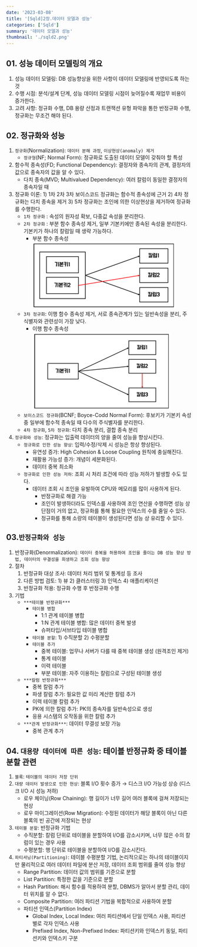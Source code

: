 ```yaml
---
date: '2023-03-08'
title: '[Sqld]2장.데이터 모델과 성능'
categories: ['Sqld']
summary: '데이터 모델과 성능'
thumbnail: './sqld2.png'
---
```


## 01. 성능 데이터 모델링의 개요
1. 성능 데이터 모델링: DB 성능향상을 위한 사항이 데이터 모델링에 반영되도록 하는 것
2. 수행 시점: 분석/설계 단계, 성능 데이터 모델링 시점이 늦어질수록 재업무 비용이 증가한다.
3. 고려 사항: 정규화 수행, DB 용량 산정과 트랜잭션 유형 파악을 통한 반정규화 수행, 정규화는 무조건 해야 된다.
## 02. 정규화와 성능
1. ``정규화``(Normalization): ``데이터 분해 과정``, ``이상현상(anomaly) 제거``
   * ``정규형``(NF; Normal Form): 정규화로 도출된 데이터 모델이 갖춰야 할 특성
2. 함수적 종속성(FD; Functional Dependency): 결정자와 종속자의 관계, 결정자의 값으로 종속자의 값을 알 수 있다.
   * 다치 종속(MVD; Multivalued Dependency): 여러 칼럼이 동일한 결정자의 종속자일 때
3. 정규화 이론: 1) 1차 2차 3차 보이스코드 정규화는 함수적 종속성에 근거 2) 4차 정규화는 다치 종속을 제거 3) 5차
   정규화는 조인에 의한 이상현상을 제거하여 정규화를 수행한다.
   * ``1차 정규화`` : 속성의 원자성 확보, 다중값 속성을 분리한다.
   * ``2차 정규화`` : 부분 함수 종속성 제거, 일부 기본키에만 종속된 속성을 분리한다. 기본키가 하나의 칼럼일 때 생략 가능하다.
     * 부분 함수 종속성 ![](./2Normalization.png)
   * ``3차 정규화``: 이행 함수 종속성 제거, 서로 종속관계가 있는 일반속성을 분리, 주식별자와 관련성이 가장 낮다.
     * 이행 함수 종속성 ![](./3Normalization.png)
   * ``보이스코드 정규화``(BCNF; Boyce-Codd Normal Form): 후보키가 기본키 속성 중 일부에 함수적 종속일 때
     다수의 주식별자를 분리한다.
   * ``4차 정규화``, ``5차 정규화``: 다치 종속 분리, 결합 종속 분리
4. ``정규화와 성능``: 정규화는 입출력 데이터의 양을 줄여 성능을 향상시킨다.
   * ``정규화로 인한 성능 향상``: 입력/수정/삭제 시 성능은 항상 향상된다.
     - 유연성 증가: High Cohesion & Loose Coupling 원칙에 충실해진다.
     - 재활용 가능성 증가: 개념이 세분화된다.
     - 데이터 중복 최소화
   * ``정규화로 인한 성능 저하``: 조회 시 처리 조건에 따라 성능 저하가 발생할 수도 있다.
     - 데이터 조회 시 조인을 유발하여 CPU와 메모리를 많이 사용하게 된다.
       + 반정규화로 해결 가능
       + 조인이 발생하더라도 인덱스를 사용하여 조인 연산을 수행하면 성능 상 단점이 거의 없고, 정규화를 통해 필요한 인덱스의 수를 줄일 수 있다.
       + 정규화를 통해 소량의 테이블이 생성된다면 성능 상 유리할 수 있다.
## 03.``반정규화와 성능``
1. 반정규화(Denormalization): ``데이터 중복을 허용하여 조인을 줄이는 DB 성능 향상 방법, 데이터의 무결성을 희생하고
   조회 성능 향상``
2. 절차
   1. 반정규화 대상 조사: 데이터 처리 범위 및 통계성 등 조사
   2. 다른 방법 검토: 1) 뷰 2) 클러스터링 3) 인덱스 4) 애플리케이션
   3. 반정규화 적용: 정규화 수행 후 반정규화 수행
3. 기법
   * ``***테이블 반정규화***``
     - ``테이블 병합``
       + 1:1 관계 테이블 병합
       + 1:N 관계 테이블 병합: 많은 데이터 중복 발생
       + 슈퍼타입/서브타입 테이블 병합 
     - ``테이블 분할``: 1) 수직분할 2) 수평분할
     - ``테이블 추가``
       + 중복 테이블: 업무나 서버가 다를 때 중복 테이블 생성 (원격조인 제거)
       + 통계 테이블
       + 이력 테이블
       + 부분 테이블: 자주 이용하는 칼럼으로 구성된 테이블 생성
   * ``***칼럼 반정규화***``
     - 중복 칼럼 추가
     - 파생 칼럼 추가: 필요한 값 미리 계산한 칼럼 추가
     - 이력 테이블 칼럼 추가
     - PK에 의한 칼럼 추가: PK의 종속자를 일반속성으로 생성
     - 응용 시스템의 오작동을 위한 칼럼 추가
   * ``***관계 반정규화***``: 데이터 무결성 보장 가능
     - 중복 관계 추가
## 04. ``대용량 데이터에 따른 성능``: 테이블 반정규화 중 테이블 분할 관련
1. ``블록``: ``테이블의 데이터 저장 단위``
2. ``대량 데이터 발생으로 인한 현상``: 블록 I/O 횟수 증가 → 디스크 I/O 가능성 상승 (디스크 I/O 시 성능 저하)
   * 로우 체이닝(Row Chaining): 행 길이가 너무 길어 여러 블록에 걸쳐 저장되는 현상
   * 로우 마이그레이션(Row Migration): 수정된 데이터가 해당 블록이 아닌 다른 블록의 빈 공간에 저장되는 현상
3. ``테이블 분할``: 반정규화 기법
   * 수직분할: 칼럼 단위로 테이블을 분할하여 I/O를 감소시키며, 너무 많은 수의 칼럼이 있는 경우 사용
   * 수평분할: 행 단위로 테이블을 분할하여 I/O를 감소시킨다.
4. ``파티셔닝(Partitioning)``: 테이블 수평분할 기법, 논리적으로는 하나의 테이블이지만 물리적으로 여러 데이터 파일에 분산 저장, 데이터 조회 범위를 줄여 성능 향상
   * Range Partition: 데이터 값의 범위를 기준으로 분할
   * List Partition: 특정한 값을 기준으로 분할
   * Hash Partition: 해시 함수를 적용하여 분할, DBMS가 알아서 분할 관리, 데이터 위치를 알 수 없다.
   * Composite Partition: 여러 파티션 기법을 복합적으로 사용하여 분할
   * 파티션 인덱스(Partition Index) 
     + Global Index, Local Index: 여러 파티션에서 단일 인덱스 사용, 파티션 별로 각자 인덱스 사용
     + Prefixed Index, Non-Prefixed Index: 파티션키와 인덱스키 동일, 파티션키와 인덱스키 구분
